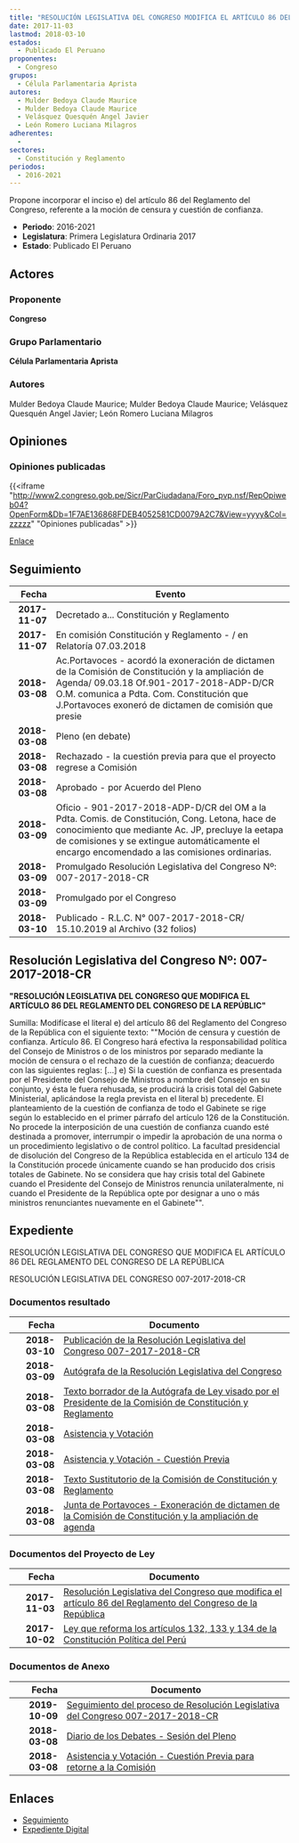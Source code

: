 ```yaml
---
title: "RESOLUCIÓN LEGISLATIVA DEL CONGRESO MODIFICA EL ARTÍCULO 86 DEL REGLAMENTO DEL CONGRESO DE LA REPÚBLICA"
date: 2017-11-03
lastmod: 2018-03-10
estados: 
  - Publicado El Peruano
proponentes: 
  - Congreso
grupos: 
  - Célula Parlamentaria Aprista
autores: 
  - Mulder Bedoya Claude Maurice
  - Mulder Bedoya Claude Maurice
  - Velásquez Quesquén Angel Javier
  - León Romero Luciana Milagros
adherentes: 
  - 
sectores: 
  - Constitución y Reglamento
periodos: 
  - 2016-2021
---
```


Propone incorporar el inciso e) del artículo 86 del Reglamento del Congreso, referente a la moción de censura y cuestión de confianza.

- **Periodo**: 2016-2021
- **Legislatura**: Primera Legislatura Ordinaria 2017
- **Estado**: Publicado El Peruano

## Actores

### Proponente

**Congreso**

### Grupo Parlamentario

**Célula Parlamentaria Aprista**

### Autores

Mulder Bedoya Claude Maurice; Mulder Bedoya Claude Maurice; Velásquez Quesquén Angel Javier; León Romero Luciana Milagros


## Opiniones

### Opiniones publicadas

{{<iframe "http://www2.congreso.gob.pe/Sicr/ParCiudadana/Foro_pvp.nsf/RepOpiweb04?OpenForm&Db=1F7AE136868FDEB4052581CD0079A2C7&View=yyyy&Col=zzzzz" "Opiniones publicadas" >}}

[Enlace](http://www2.congreso.gob.pe/Sicr/ParCiudadana/Foro_pvp.nsf/RepOpiweb04?OpenForm&Db=1F7AE136868FDEB4052581CD0079A2C7&View=yyyy&Col=zzzzz)

## Seguimiento

| Fecha | Evento |
|------:|--------|
| **2017-11-07** | Decretado a... Constitución y Reglamento|
| **2017-11-07** | En comisión Constitución y Reglamento - / en Relatoría 07.03.2018|
| **2018-03-08** | Ac.Portavoces - acordó la exoneración de dictamen de la Comisión de Constitución y la ampliación de Agenda/ 09.03.18 Of.901-2017-2018-ADP-D/CR O.M. comunica a Pdta. Com. Constitución que J.Portavoces exoneró de dictamen de comisión que presie|
| **2018-03-08** | Pleno (en debate)|
| **2018-03-08** | Rechazado - la cuestión previa para que el proyecto regrese a Comisión|
| **2018-03-08** | Aprobado - por Acuerdo del Pleno|
| **2018-03-09** | Oficio - 901-2017-2018-ADP-D/CR del OM a la Pdta. Comis. de Constitución, Cong. Letona, hace de conocimiento que mediante Ac. JP, precluye la eetapa de comisiones y se extingue automáticamente el encargo encomendado a las comisiones ordinarias.|
| **2018-03-09** | Promulgado Resolución Legislativa del Congreso Nº: 007-2017-2018-CR|
| **2018-03-09** | Promulgado por el Congreso|
| **2018-03-10** | Publicado - R.L.C. N° 007-2017-2018-CR/ 15.10.2019 al Archivo (32 folios)|

## Resolución Legislativa del Congreso Nº: 007-2017-2018-CR

**"RESOLUCIÓN LEGISLATIVA DEL CONGRESO QUE MODIFICA EL ARTÍCULO 86 DEL REGLAMENTO DEL CONGRESO DE LA REPÚBLIC"**

Sumilla: Modifícase el literal e) del artículo 86 del Reglamento del Congreso de la República con el siguiente texto: ""Moción de censura y cuestión de confianza. Artículo 86. El Congreso hará efectiva la responsabilidad política del Consejo de Ministros o de los ministros por separado mediante la moción de censura o el rechazo de la cuestión de confianza; deacuerdo con las siguientes reglas: [...] e) Si la cuestión de confianza es presentada por el Presidente del Consejo de Ministros a nombre del Consejo en su conjunto, y ésta le fuera rehusada, se producirá la crisis total del Gabinete Ministerial, aplicándose la regla prevista en el literal b) precedente. El planteamiento de la cuestión de confianza de todo el Gabinete se rige según lo establecido en el primer párrafo del artículo 126 de la Constitución. No procede la interposición de una cuestión de confianza cuando esté destinada a promover, interrumpir o impedir la aprobación de una norma o un procedimiento legislativo o de control político. La facultad presidencial de disolución del Congreso de la República establecida en el artículo 134 de la Constitución procede únicamente cuando se han producido dos crisis totales de Gabinete. No se considera que hay crisis total del Gabinete cuando el Presidente del Consejo de Ministros renuncia unilateralmente, ni cuando el Presidente de la República opte por designar a uno o más ministros renunciantes nuevamente en el Gabinete"".


## Expediente

RESOLUCIÓN LEGISLATIVA DEL CONGRESO QUE MODIFICA EL ARTÍCULO 86 DEL REGLAMENTO DEL CONGRESO DE LA REPÚBLICA

RESOLUCIÓN LEGISLATIVA DEL CONGRESO 007-2017-2018-CR


### Documentos resultado

| Fecha | Documento |
|------:|--------|
| **2018-03-10** | [Publicación de la Resolución Legislativa del Congreso 007-2017-2018-CR](http://www.leyes.congreso.gob.pe/Documentos/2016_2021/Resolucion_Legislativa_del_Congreso/RLC-007-2017-2018-CR.pdf) |
| **2018-03-09** | [Autógrafa de la Resolución Legislativa del Congreso](http://www.leyes.congreso.gob.pe/Documentos/2016_2021/Autografas/Resolucion_Legislativa_del_Congreso/AU0208420180309.pdf) |
| **2018-03-08** | [Texto borrador de la Autógrafa de Ley visado por el Presidente de la Comisión de Constitución y Reglamento](http://www.leyes.congreso.gob.pe/Documentos/2016_2021/Texto_Borrador_de_Autografa/BAU0208420180309.pdf) |
| **2018-03-08** | [Asistencia y Votación](http://www.leyes.congreso.gob.pe/Documentos/2016_2021/Asistencia_y_Votacion/Proyectos_de_Ley/AV0208420180308.pdf) |
| **2018-03-08** | [Asistencia y Votación - Cuestión Previa](http://www.leyes.congreso.gob.pe/Documentos/2016_2021/Asistencia_y_Votacion/Proyectos_de_Ley/AVC0208420180308.pdf) |
| **2018-03-08** | [Texto Sustitutorio de la Comisión de Constitución y Reglamento](http://www.leyes.congreso.gob.pe/Documentos/2016_2021/Texto_Sustitutorio/Proyectos_de_Ley/TS0208420180308.pdf) |
| **2018-03-08** | [Junta de Portavoces - Exoneración de dictamen de la Comisión de Constitución y la ampliación de agenda](http://www.leyes.congreso.gob.pe/Documentos/2016_2021/Acuerdos/Junta_Portavoces/AJP0208420180318.PDF) |

### Documentos del Proyecto de Ley

| Fecha | Documento |
|------:|--------|
| **2017-11-03** | [Resolución Legislativa del Congreso que modifica el artículo 86 del Reglamento del Congreso de la República](http://www.leyes.congreso.gob.pe/Documentos/2016_2021/Proyectos_de_Ley_y_de_Resoluciones_Legislativas/PL0207220171102.PDF) |
| **2017-10-02** | [Ley que reforma los artículos 132, 133 y 134 de la Constitución Política del Perú](http://www.leyes.congreso.gob.pe/Documentos/2016_2021/Proyectos_de_Ley_y_de_Resoluciones_Legislativas/PL0192420171002..pdf) |

### Documentos de Anexo

| Fecha | Documento |
|------:|--------|
| **2019-10-09** | [Seguimiento del proceso de Resolución Legislativa del Congreso 007-2017-2018-CR](http://www.leyes.congreso.gob.pe/Documentos/2016_2021/Seguimiento_de_Proyectos_de_Ley/01924PL20191009.pdf) |
| **2018-03-08** | [Diario de los Debates - Sesión del Pleno](http://www2.congreso.gob.pe/Sicr/DiarioDebates/Publicad.nsf/SesionesPleno/05256D6E0073DFE90525824B000DE586/$FILE/SLO-2017-1.pdf) |
| **2018-03-08** | [Asistencia y Votación - Cuestión Previa para retorne a la Comisión](http://www.leyes.congreso.gob.pe/Documentos/2016_2021/Asistencia_y_Votacion/Proyectos_de_Ley/AVCP0208420180308.pdf) |

## Enlaces 

- [Seguimiento](http://www2.congreso.gob.pe/Sicr/TraDocEstProc/CLProLey2016.nsf/f7fff46988ca05b1052578e100829cc7/225ebbc804482ed2052581cd00798013?OpenDocument)
- [Expediente Digital](http://www2.congreso.gob.pe/Sicr/TraDocEstProc/CLProLey2016.nsf/f7fff46988ca05b1052578e100829cc7/225ebbc804482ed2052581cd00798013?OpenDocument&Click=05257FB7005EB655.eb71d0cf91d8294e05256cdf006b5706/$Body/0.1C6C)
